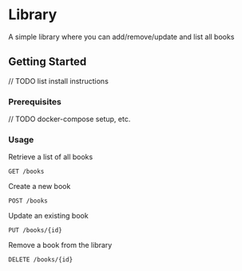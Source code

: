# Library 

A simple library where you can add/remove/update and list all books

## Getting Started

// TODO list install instructions

### Prerequisites

// TODO docker-compose setup, etc.

### Usage

Retrieve a list of all books

```GET /books```

Create a new book

```POST /books```

Update an existing book


```PUT /books/{id}```

Remove a book from the library

```DELETE /books/{id}```





